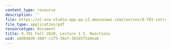 ```yaml
---
content_type: resource
description: ''
file: https://ol-ocw-studio-app-qa.s3.amazonaws.com/courses/8-701-introduction-to-nuclear-and-particle-physics-fall-2020/a88848d9386fc1f536e73b595f5a9ea0_MIT8_701f20_lec1.5.pdf
file_type: application/pdf
resourcetype: Document
title: 8.701 Fall 2020, Lecture 1.5. Reactions
uid: a88848d9-386f-c1f5-36e7-3b595f5a9ea0
---
```

